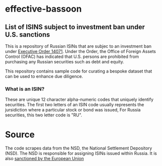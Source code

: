 # effective-bassoon

## List of ISINS subject to investment ban under U.S. sanctions

This is a repository of Russian ISINs that are subjec to an investment ban under [Executive Order 14071](https://home.treasury.gov/system/files/126/14071.pdf). Under the Order, the Office of Foreign Assets Control (OFAC) has indicated that U.S. persons are prohibited from purchasing any Russian securities such as debt and equity.

This repository contains sample code for curating a bespoke dataset that can be used to enhance due diligence. 

### What is an ISIN?

These are unique 12 character alpha-numeric codes that uniquely identify securities. The first two letters of an ISIN code usually represents the jursidiction where a particular stock or bond was issued, For Russia securities, this two letter code is "RU". 

# Source

The code scrapes data from the NSD, the National Settlement Depository (NSD). The NSD is responsible for assigning ISINs issued within Russia. It is also [sanctioned by the European Union](https://ec.europa.eu/info/sites/default/files/business_economy_euro/banking_and_finance/documents/faqs-sanctions-russia-central-securities-depositories_en.pdf)
